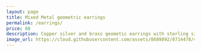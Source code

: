 ```yaml
---
layout: page
title: Mixed Metal geometric earrings
permalink: /earrings/
price: 68
description: Copper silver and brass geometic earrings with sterling silver ear wires
image_url: https://cloud.githubusercontent.com/assets/8689892/8714478/4567991e-2b43-11e5-8f2c-c3770e68a7b1.jpg
---
```

